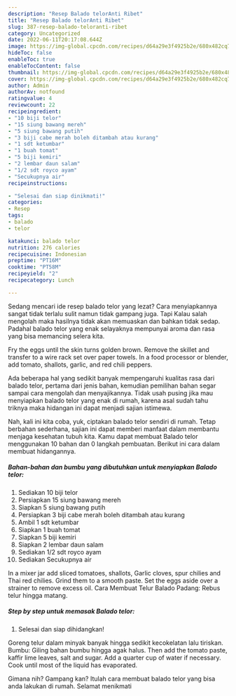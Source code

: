 ```yaml
---
description: "Resep Balado telorAnti Ribet"
title: "Resep Balado telorAnti Ribet"
slug: 387-resep-balado-teloranti-ribet
category: Uncategorized
date: 2022-06-11T20:17:08.644Z
image: https://img-global.cpcdn.com/recipes/d64a29e3f4925b2e/680x482cq70/balado-telor-foto-resep-utama.jpg
hideToc: false
enableToc: true
enableTocContent: false
thumbnail: https://img-global.cpcdn.com/recipes/d64a29e3f4925b2e/680x482cq70/balado-telor-foto-resep-utama.jpg
cover: https://img-global.cpcdn.com/recipes/d64a29e3f4925b2e/680x482cq70/balado-telor-foto-resep-utama.jpg
author: Admin
authorAv: notfound
ratingvalue: 4
reviewcount: 22
recipeingredient:
- "10 biji telor"
- "15 siung bawang mereh"
- "5 siung bawang putih"
- "3 biji cabe merah boleh ditambah atau kurang"
- "1 sdt ketumbar"
- "1 buah tomat"
- "5 biji kemiri"
- "2 lembar daun salam"
- "1/2 sdt royco ayam"
- "Secukupnya air"
recipeinstructions:

- "Selesai dan siap dinikmati!"
categories:
- Resep
tags:
- balado
- telor

katakunci: balado telor 
nutrition: 276 calories
recipecuisine: Indonesian
preptime: "PT16M"
cooktime: "PT58M"
recipeyield: "2"
recipecategory: Lunch

---
```



Sedang mencari ide resep balado telor yang lezat? Cara menyiapkannya sangat tidak terlalu sulit namun tidak gampang juga. Tapi Kalau salah mengolah maka hasilnya tidak akan memuaskan dan bahkan tidak sedap. Padahal balado telor yang enak selayaknya mempunyai aroma dan rasa yang bisa memancing selera kita.


Fry the eggs until the skin turns golden brown. Remove the skillet and transfer to a wire rack set over paper towels. In a food processor or blender, add tomato, shallots, garlic, and red chili peppers.

Ada beberapa hal yang sedikit banyak mempengaruhi kualitas rasa dari balado telor, pertama dari jenis bahan, kemudian pemilihan bahan segar sampai cara mengolah dan menyajikannya. Tidak usah pusing jika mau menyiapkan balado telor yang enak di rumah, karena asal sudah tahu triknya maka hidangan ini dapat menjadi sajian istimewa.


Nah, kali ini kita coba, yuk, ciptakan balado telor sendiri di rumah. Tetap berbahan sederhana, sajian ini dapat memberi manfaat dalam membantu menjaga kesehatan tubuh kita. Kamu dapat membuat Balado telor menggunakan 10 bahan dan 0 langkah pembuatan. Berikut ini cara dalam membuat hidangannya.

<!--inarticleads1-->

##### Bahan-bahan dan bumbu yang dibutuhkan untuk menyiapkan Balado telor:

1. Sediakan 10 biji telor
1. Persiapkan 15 siung bawang mereh
1. Siapkan 5 siung bawang putih
1. Persiapkan 3 biji cabe merah boleh ditambah atau kurang
1. Ambil 1 sdt ketumbar
1. Siapkan 1 buah tomat
1. Siapkan 5 biji kemiri
1. Siapkan 2 lembar daun salam
1. Sediakan 1/2 sdt royco ayam
1. Sediakan Secukupnya air


In a mixer jar add sliced tomatoes, shallots, Garlic cloves, spur chilies and Thai red chilies. Grind them to a smooth paste. Set the eggs aside over a strainer to remove excess oil. Cara Membuat Telur Balado Padang: Rebus telur hingga matang. 

<!--inarticleads2-->

##### Step by step untuk memasak Balado telor:


1. Selesai dan siap dihidangkan!

Goreng telur dalam minyak banyak hingga sedikit kecokelatan lalu tiriskan. Bumbu: Giling bahan bumbu hingga agak halus. Then add the tomato paste, kaffir lime leaves, salt and sugar. Add a quarter cup of water if necessary. Cook until most of the liquid has evaporated. 

Gimana nih? Gampang kan? Itulah cara membuat balado telor yang bisa anda lakukan di rumah. Selamat menikmati
